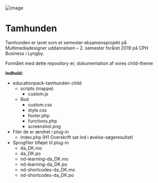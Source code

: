 ![image](https://drive.google.com/uc?export=view&id=1TgUuQ-TDY2b_a8_61ClKfXoHWVllVv3J) 

# Tamhunden

Tamhunden er lavet som et semester eksamensprojekt på Multimediadesigner uddannelsen – 2. semester foråret 2019 på CPH Business i Lyngby.

Formålet med dette repository er; dokumentation af vores child-theme

**Indhold:**
 * educationpack-tamhunden-child
    * scripts (mappe)
        -  custom.js
    * Rod
        - custom.css
        - style.css
        - footer.php
        - functions.php
        - screenshot.png
* Filer de er ændret i plug-in
    - index.php (H1 Overskrift sat ind i øvelse-søgeresultat)
* Sprogfiler tilføjet til plug-in
    - da_DK.mo
    - da_DK.po
    - nd-learning-da_DK.mo
    - nd-learning-da_DK.po
    - nd-shortcodes-da_DK.mo
    - nd-shortcodes-da_DK.po

